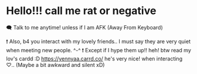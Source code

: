 # Hello!!! call me rat or negative
🗨 Talk to me anytime! unless if I am AFK (Away From Keyboard) 

❗ Also, b4 you interact with my lovely friends.. I must say they are very quiet when meeting new people. ^-^ ❗
Except if I hype them up!! heh! btw read my lov's cardd :D https://yennyaa.carrd.co/ he's very nice! when interacting ♡..
(Maybe a bit awkward and silent xD)

